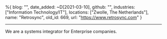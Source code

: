 %{
  blog: "",
  date_added: ~D[2021-03-10],
  github: "",
  industries: ["Information Technology/IT"],
  locations: ["Zwolle, The Netherlands"],
  name: "Retrosync",
  old_id: 669,
  url: "https://www.retrosync.com"
}

---

We are a systems integrator for Enterprise companies.
